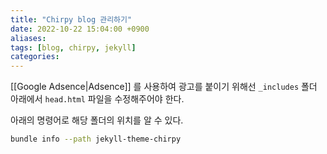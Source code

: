```yaml
---
title: "Chirpy blog 관리하기"
date: 2022-10-22 15:04:00 +0900
aliases: 
tags: [blog, chirpy, jekyll]
categories: 
---
```


[[Google Adsence|Adsence]] 를 사용하여 광고를 붙이기 위해선 `_includes` 폴더 아래에서 `head.html` 파일을 수정해주어야 한다.

아래의 명령어로 해당 폴더의 위치를 알 수 있다.

```bash
bundle info --path jekyll-theme-chirpy
```
